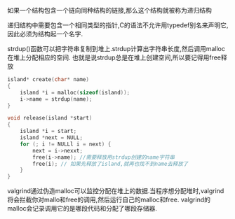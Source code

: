 ﻿
如果一个结构包含一个链向同种结构的链接,那么这个结构就被称为递归结构

递归结构中需要包含一个相同类型的指针,C的语法不允许用typedef别名来声明它,因此必须为结构起一个名字.


strdup()函数可以把字符串复制到堆上.strdup计算出字符串长度,然后调用malloc在堆上分配相应的空间.
也就是说strdup总是在堆上创建空间,所以要记得用free释放
```cpp
island* create(char* name)
{
	island *i = malloc(sizeof(island));
	i->name = strdup(name);
}

void release(island *start)
{
	island *i = start;
	island *next = NULL;
	for (; i != NULLl i = next) {
		next = i->nexxt;
		free(i->name); //需要释放用strdup创建的name字符串
		free(i); // 如果先释放了island,就再也找不到name去释放了
	}
}
```


valgrind通过伪造malloc可以监控分配在堆上的数据.当程序想分配堆时,valgrind将会拦截你对mallo和free的调用,然后运行自己的malloc和free.
valgrind的malloc会记录调用它的是哪段代码和分配了哪段存储器.